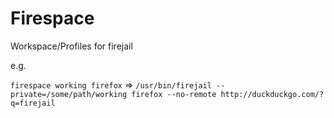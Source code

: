 # Firespace
Workspace/Profiles for firejail

e.g.

`firespace working firefox` => `/usr/bin/firejail --private=/some/path/working firefox --no-remote http://duckduckgo.com/?q=firejail`